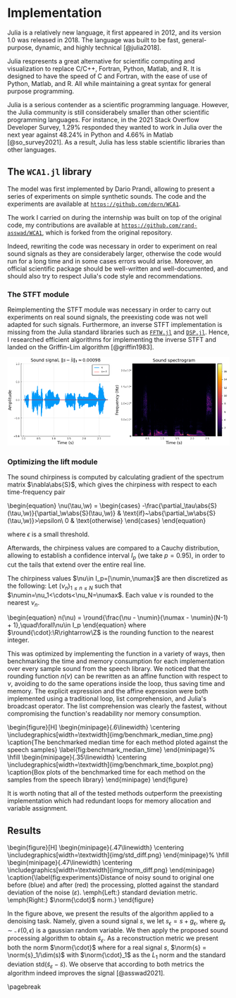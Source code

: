 # Implementation

Julia is a relatively new language, it first appeared in 2012,
and its version 1.0 was released in 2018.
The language was built to be fast, general-purpose, dynamic,
and highly technical [@julia2018].

Julia respresents a great alternative for scientific computing
and visualization to replace C/C++, Fortran, Python, Matlab, and R.
It is designed to have the speed of C and Fortran,
with the ease of use of Python, Matlab, and R.
All while maintaining a great syntax for general purpose programming.

Julia is a serious contender as a scientific programming language.
However, the Julia community is still considerabely smaller
than other scientific programming languages.
For instance, in the 2021 Stack Overflow Developer Survey,
1.29% responded they wanted to work in Julia over the next year
against 48.24% in Python and 4.66% in Matlab [@so_survey2021].
As a result, Julia has less stable scientific libraries than
other languages.

## The `WCA1.jl` library

The model was first implemented by Dario Prandi,
allowing to present a series of experiments on simple synthetic sounds.
The code and the experiments are available at
[`https://github.com/dprn/WCA1`](https://github.com/dprn/WCA1).

The work I carried on during the internship was built on top of the original code,
my contributions are available at
[`https://github.com/rand-asswad/WCA1`](https://github.com/rand-asswad/WCA1),
which is forked from the original repository.

Indeed, rewriting the code was necessary in order to experiment
on real sound signals as they are considerabely larger,
otherwise the code would run for a long time and in some cases
errors would arise.
Moreover, an official scientific package should be well-written
and well-documented, and should also try to respect Julia's
code style and recommendations.

### The STFT module

Reimplementing the STFT module was necessary in order to carry out
experiments on real sound signals, the preexisting code was not well
adapted for such signals.
Furthermore, an inverse STFT implementation is missing from the Julia
standard libraries such as [`FFTW.jl`](https://juliapackages.com/p/fftw)
and [`DSP.jl`](https://juliapackages.com/p/dsp).
Hence, I researched efficient algorithms for implementing the inverse STFT
and landed on the Griffin-Lim algorithm [@griffin1983].

![Left: speech sound $s$ compared with $\tilde s=\STFT^{-1}\sset{\STFT\sset{s}}$. Right: spectrogram $\abs{S}(\tau,\w)=\abs{\STFT\sset{s(t)}}$](img/stft_istft.png)

### Optimizing the lift module

The sound chirpiness is computed by calculating gradient of the spectrum matrix $\nabla\abs{S}$,
which gives the chirpiness with respect to each time-frequency pair

\begin{equation}
\nu(\tau,\w) =
\begin{cases}
-\frac{\partial_\tau\abs{S}(\tau,\w)}{\partial_\w\abs{S}(\tau,\w)} & \text{if}~\abs{\partial_\w\abs{S}(\tau,\w)}>\epsilon\\
0 & \text{otherwise}
\end{cases}
\end{equation}

where $\epsilon$ is a small threshold.

Afterwards, the chirpiness values are compared to a Cauchy distribution, allowing to establish
a confidence interval $I_p$ (we take $p=0.95$), in order to cut the tails that extend
over the entire real line.

The chirpiness values $\nu\in I_p=[\numin,\numax]$ are then discretized as the following:
Let $(\nu_n)_{1\leq n\leq N}$ such that $\numin=\nu_1<\cdots<\nu_N=\numax$.
Each value $\nu$ is rounded to the nearest $\nu_n$.

\begin{equation}
n(\nu) = \round{\frac{\nu - \numin}{\numax - \numin}(N-1) + 1},\quad\forall\nu\in I_p
\end{equation}
where $\round{\cdot}:\R\rightarrow\Z$ is the rounding function to the nearest integer.

This was optimized by implementing the function in a variety of ways,
then benchmarking the time and memory consumption for each implementation
over every sample sound from the speech library.
We noticed that the rounding function $n(\nu)$ can be rewritten
as an affine function with respect to $\nu$, avoiding to do the same
operations inside the loop, thus saving time and memory.
The explicit expression and the affine expression were both implemented
using a traditional loop, list comprehension, and Julia's broadcast operator.
The list comprehension was clearly the fastest, without compromising
the function's readability nor memory consumption.

\begin{figure}[H]
    \begin{minipage}{.6\linewidth}
    \centering
    \includegraphics[width=\textwidth]{img/benchmark_median_time.png}
    \caption{The benchmarked median time for each method ploted against the speech samples}
    \label{fig:benchmark_median_time}
    \end{minipage}%
    \hfill
    \begin{minipage}{.35\linewidth}
    \centering
    \includegraphics[width=\textwidth]{img/benchmark_time_boxplot.png}
    \caption{Box plots of the benchmarked time for each method on the samples from the speech library}
    \end{minipage}
\end{figure}

It is worth noting that all of the tested methods outperform
the preexisting implementation which had redundant loops
for memory allocation and variable assignment.

## Results

\begin{figure}[H]
    \begin{minipage}{.47\linewidth}
    \centering
    \includegraphics[width=\textwidth]{img/std_diff.png}
    \end{minipage}%
    \hfill
    \begin{minipage}{.47\linewidth}
    \centering
    \includegraphics[width=\textwidth]{img/norm_diff.png}
    \end{minipage}
    \caption{\label{fig:experiments}Distance of noisy sound to original one before (blue) and after (red) the processing, plotted against the standard deviation of the noise ($\varepsilon$). \emph{Left:} standard deviation metric. \emph{Right:} $\norm{\cdot}$ norm.}
\end{figure}

In the figure above, we present the results of the algorithm applied to a denoising task.
Namely, given a sound signal $s$, we let $s_\epsilon = s + g_\epsilon$,
where $g_\epsilon\sim \mathcal N(0,\epsilon)$ is a gaussian random variable.
We then apply the proposed sound processing algorithm to obtain $\tilde s_\varepsilon$.
As a reconstruction metric we present both the norm $\norm{\cdot}$
where for a real signal $s$, $\norm{s} = \norm{s}_1/\dim(s)$
with $\norm{\cdot}_1$ as the $L_1$ norm
and the standard deviation $\mathrm{std}(\tilde s_\varepsilon -\tilde s)$.
We observe that according to both metrics the algorithm indeed improves the signal [@asswad2021].

\pagebreak